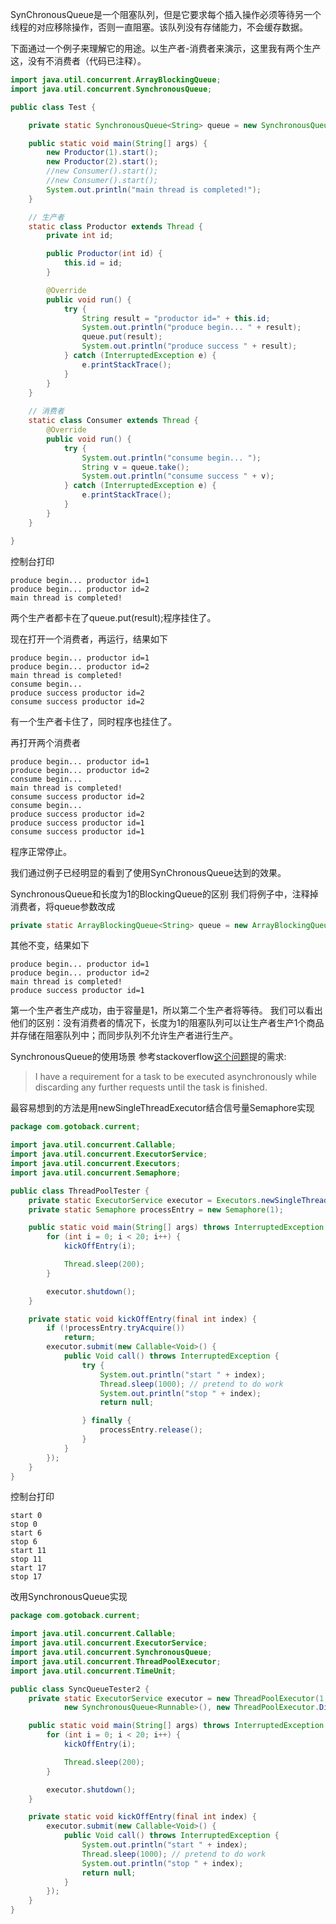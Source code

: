 SynChronousQueue是一个阻塞队列，但是它要求每个插入操作必须等待另一个线程的对应移除操作，否则一直阻塞。该队列没有存储能力，不会缓存数据。

下面通过一个例子来理解它的用途。以生产者-消费者来演示，这里我有两个生产这，没有不消费者（代码已注释）。
```java
import java.util.concurrent.ArrayBlockingQueue;
import java.util.concurrent.SynchronousQueue;

public class Test {

	private static SynchronousQueue<String> queue = new SynchronousQueue<String>();  

	public static void main(String[] args) {
		new Productor(1).start();
		new Productor(2).start();
		//new Consumer().start();
		//new Consumer().start();
		System.out.println("main thread is completed!");
	}

	// 生产者
	static class Productor extends Thread {
		private int id;

		public Productor(int id) {
			this.id = id;
		}

		@Override
		public void run() {
			try {
				String result = "productor id=" + this.id;
				System.out.println("produce begin... " + result);
				queue.put(result);
				System.out.println("produce success " + result);
			} catch (InterruptedException e) {
				e.printStackTrace();
			}
		}
	}
	
	// 消费者
	static class Consumer extends Thread {
		@Override
		public void run() {
			try {
				System.out.println("consume begin... ");
				String v = queue.take();
				System.out.println("consume success " + v);
			} catch (InterruptedException e) {
				e.printStackTrace();
			}
		}
	}

}
```
控制台打印
```plain
produce begin... productor id=1
produce begin... productor id=2
main thread is completed!

```
两个生产者都卡在了queue.put(result);程序挂住了。

现在打开一个消费者，再运行，结果如下
```plain
produce begin... productor id=1
produce begin... productor id=2
main thread is completed!
consume begin... 
produce success productor id=2
consume success productor id=2

```
有一个生产者卡住了，同时程序也挂住了。

再打开两个消费者
```plain
produce begin... productor id=1
produce begin... productor id=2
consume begin... 
main thread is completed!
consume success productor id=2
consume begin... 
produce success productor id=2
produce success productor id=1
consume success productor id=1

```
程序正常停止。

我们通过例子已经明显的看到了使用SynChronousQueue达到的效果。

SynchronousQueue和长度为1的BlockingQueue的区别
我们将例子中，注释掉消费者，将queue参数改成
```java
private static ArrayBlockingQueue<String> queue = new ArrayBlockingQueue<String>(1);
```
其他不变，结果如下
```plain
produce begin... productor id=1
produce begin... productor id=2
main thread is completed!
produce success productor id=1

```
第一个生产者生产成功，由于容量是1，所以第二个生产者将等待。
我们可以看出他们的区别：没有消费者的情况下，长度为1的阻塞队列可以让生产者生产1个商品并存储在阻塞队列中；而同步队列不允许生产者进行生产。

SynchronousQueue的使用场景
参考stackoverflow[这个问题](https://stackoverflow.com/questions/4954708/single-threading-a-task-without-queuing-further-requests)提的需求:
> I have a requirement for a task to be executed asynchronously while discarding any further requests until the task is finished.

最容易想到的方法是用newSingleThreadExecutor结合信号量Semaphore实现
```java
package com.gotoback.current;

import java.util.concurrent.Callable;
import java.util.concurrent.ExecutorService;
import java.util.concurrent.Executors;
import java.util.concurrent.Semaphore;

public class ThreadPoolTester {
	private static ExecutorService executor = Executors.newSingleThreadExecutor();
	private static Semaphore processEntry = new Semaphore(1);

	public static void main(String[] args) throws InterruptedException {
		for (int i = 0; i < 20; i++) {
			kickOffEntry(i);

			Thread.sleep(200);
		}

		executor.shutdown();
	}

	private static void kickOffEntry(final int index) {
		if (!processEntry.tryAcquire())
			return;
		executor.submit(new Callable<Void>() {
			public Void call() throws InterruptedException {
				try {
					System.out.println("start " + index);
					Thread.sleep(1000); // pretend to do work
					System.out.println("stop " + index);
					return null;

				} finally {
					processEntry.release();
				}
			}
		});
	}
}
```
控制台打印
```plain
start 0
stop 0
start 6
stop 6
start 11
stop 11
start 17
stop 17

```
改用SynchronousQueue实现
```java
package com.gotoback.current;

import java.util.concurrent.Callable;
import java.util.concurrent.ExecutorService;
import java.util.concurrent.SynchronousQueue;
import java.util.concurrent.ThreadPoolExecutor;
import java.util.concurrent.TimeUnit;

public class SyncQueueTester2 {
	private static ExecutorService executor = new ThreadPoolExecutor(1, 1, 1000, TimeUnit.SECONDS,
			new SynchronousQueue<Runnable>(), new ThreadPoolExecutor.DiscardPolicy());

	public static void main(String[] args) throws InterruptedException {
		for (int i = 0; i < 20; i++) {
			kickOffEntry(i);

			Thread.sleep(200);
		}

		executor.shutdown();
	}

	private static void kickOffEntry(final int index) {
		executor.submit(new Callable<Void>() {
			public Void call() throws InterruptedException {
				System.out.println("start " + index);
				Thread.sleep(1000); // pretend to do work
				System.out.println("stop " + index);
				return null;
			}
		});
	}
}
```
